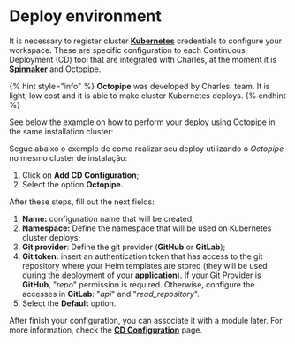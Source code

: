 # Deploy environment

It is necessary to register cluster [**Kubernetes**](https://kubernetes.io) credentials to configure your workspace. These are specific configuration to each Continuous Deployment \(CD\) tool that are integrated with Charles, at the moment it is [**Spinnaker**](https://www.spinnaker.io/) and Octopipe.

{% hint style="info" %}
**Octopipe** was developed by Charles' team. It is light, low cost and it is able to make cluster Kubernetes deploys.
{% endhint %}

See below the example on how to perform your deploy using Octopipe in the same installation cluster:

Segue abaixo o exemplo de como realizar seu deploy utilizando o _Octopipe_ no mesmo cluster de instalação:

1. Click on **Add CD Configuration**;
2. Select the option **Octopipe.**

After these steps, fill out the next fields:

1. **Name:** configuration name that will be created; 
2. **Namespace:** Define the namespace that will be used on Kubernetes cluster deploys; 
3. **Git provider**: Define the git provider \(**GitHub** or **GitLab**\);
4. **Git token:**  insert an authentication token that has access to the git repository where your Helm templates are stored \(they will be used during the deployment of your [**application**](../creating-your-first-module.md)\). If your Git Provider is **GitHub**, "_repo_" permission is required. Otherwise, configure the accesses in **GitLab**: "_api_" and "_read\_repository_".
5. Select the **Default** option.

After finish your configuration, you can associate it with a module later. For more information, check the [**CD Configuration**](https://docs.charlescd.io/reference/cd-configuration) page. 

